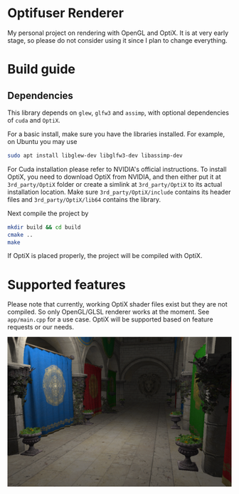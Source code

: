 # Optifuser Renderer
My personal project on rendering with OpenGL and OptiX. It is at very early
stage, so please do not consider using it since I plan to change everything.

# Build guide
## Dependencies
This library depends on `glew`, `glfw3` and `assimp`, with optional dependencies
of `cuda` and `OptiX`.

For a basic install, make sure you have the libraries installed. For example, on
Ubuntu you may use
```bash
sudo apt install libglew-dev libglfw3-dev libassimp-dev
```

For Cuda installation please refer to NVIDIA's official instructions. To install
OptiX, you need to download OptiX from NVIDIA, and then either put it at
`3rd_party/OptiX` folder or create a simlink at `3rd_party/OptiX` to its actual
installation location. Make sure `3rd_party/OptiX/include` contains its header
files and `3rd_party/OptiX/lib64` contains the library.

Next compile the project by
```bash
mkdir build && cd build
cmake ..
make
```

If OptiX is placed properly, the project will be compiled with OptiX.

# Supported features
Please note that currently, working OptiX shader files exist but they are not
compiled. So only OpenGL/GLSL renderer works at the moment. See `app/main.cpp`
for a use case. OptiX will be supported based on feature requests or our needs.

![demo](https://github.com/fbxiang/optifuser/blob/master/assets/demo.png)
